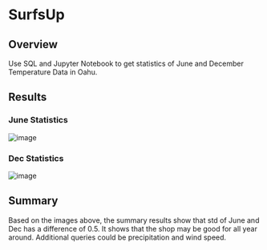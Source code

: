 # SurfsUp
## Overview
Use SQL and Jupyter Notebook to get statistics of June and December Temperature Data in Oahu.
## Results
### June Statistics
![image](https://user-images.githubusercontent.com/93050182/159144417-08416902-ecf6-4716-8954-43cae1606068.png)
### Dec Statistics
![image](https://user-images.githubusercontent.com/93050182/159144422-552e8e63-ad30-4551-bab1-abe50c9b4f50.png)
## Summary
Based on the images above, the summary results show that std of June and Dec has a difference of 0.5. It shows that the shop may be good for all year around.
Additional queries could be precipitation and wind speed.
